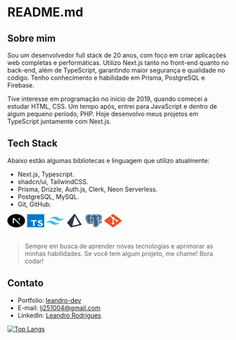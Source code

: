 # README.md

## Sobre mim

Sou um desenvolvedor full stack de 20 anos, com foco em criar aplicações web completas e performáticas. Utilizo Next.js tanto no front-end quanto no back-end, além de TypeScript, garantindo maior segurança e qualidade no código. Tenho conhecimento e habilidade em Prisma, PostgreSQL e Firebase.

Tive interesse em programação no início de 2019, quando comecei a estudar HTML, CSS. Um tempo após, entrei para JavaScript e dentro de algum pequeno período, PHP. Hoje desenvolvo meus projetos em TypeScript juntamente com Next.js.

## Tech Stack

Abaixo estão algumas bibliotecas e linguagem que utilizo atualmente:

- Next.js, Typescript.
- shadcn/ui, TailwindCSS.
- Prisma, Drizzle, Auth.js, Clerk, Neon Serverless.
- PostgreSQL, MySQL.
- Git, GitHub.

<div>
  <img alt="Next.Js" height="30" width="40" src="https://raw.githubusercontent.com/devicons/devicon/master/icons/nextjs/nextjs-original.svg">
  <img alt="Typescript" height="30" width="40" src="https://raw.githubusercontent.com/devicons/devicon/master/icons/typescript/typescript-plain.svg">
  <img alt="Tailwindcss" height="30" width="40" src="https://raw.githubusercontent.com/devicons/devicon/master/icons/tailwindcss/tailwindcss-original.svg">
  <img alt="Prisma" height="30" width="40" src="https://raw.githubusercontent.com/devicons/devicon/master/icons/prisma/prisma-original.svg">
  <img alt="PostgreSQL" height="30" width="40" src="https://raw.githubusercontent.com/devicons/devicon/master/icons/postgresql/postgresql-original.svg">
  <img alt="git" height="30" width="40" src="https://raw.githubusercontent.com/devicons/devicon/master/icons/git/git-original.svg">
</div>

</br>

>Sempre em busca de aprender novas tecnologias e aprimorar as minhas habilidades. Se você tem algum projeto, me chame! Bora codar!

## Contato

- Portfolio: [leandro-dev](https://leandro-dev.vercel.app/)
- E-mail: [lj251004@gmail.com](mailto:lj251004@gmail.com)
- LinkedIn: [Leandro Rodrigues](https://www.linkedin.com/in/lrbertalhia/)

[![Top Langs](https://github-readme-stats.vercel.app/api/top-langs/?username=leandrordg&layout=compact&theme=dracula)](https://github.com/leandrordg/leandrordg)

